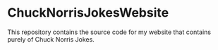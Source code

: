 # ChuckNorrisJokesWebsite
This repository contains the source code for my website that contains purely of Chuck Norris Jokes.
